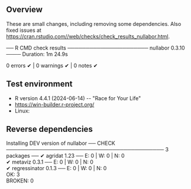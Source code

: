 ## Overview 

These are small changes, including removing some dependencies. Also fixed issues at https://cran.rstudio.com//web/checks/check_results_nullabor.html. 

── R CMD check results ────────────────────── nullabor 0.3.10 ────
Duration: 1m 24.9s

0 errors ✔ | 0 warnings ✔ | 0 notes ✔

## Test environment

* R version 4.4.1 (2024-06-14) -- "Race for Your Life"
* https://win-builder.r-project.org/
* Linux: 

## Reverse dependencies

Installing DEV version of nullabor
── CHECK ─────────────────────────────────────────── 3 packages ──
✔ agridat 1.23                           ── E: 0     | W: 0     | N: 0    
✔ metaviz 0.3.1                          ── E: 0     | W: 0     | N: 0    
✔ regressinator 0.1.3                    ── E: 0     | W: 0     | N: 0    
OK: 3                                                           
BROKEN: 0
